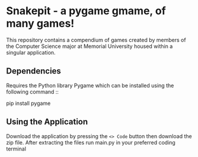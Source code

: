 # Snakepit - a pygame gmame, of many games!

This repository contains a compendium of games created by members of the Computer Science major at Memorial University housed within a singular application.

## Dependencies
Requires the Python library Pygame which can be installed using the following command
::

pip install pygame


## Using the Application
Download the application by pressing the `<> Code` button then download the zip file. After extracting the files run main.py in your preferred coding terminal 
